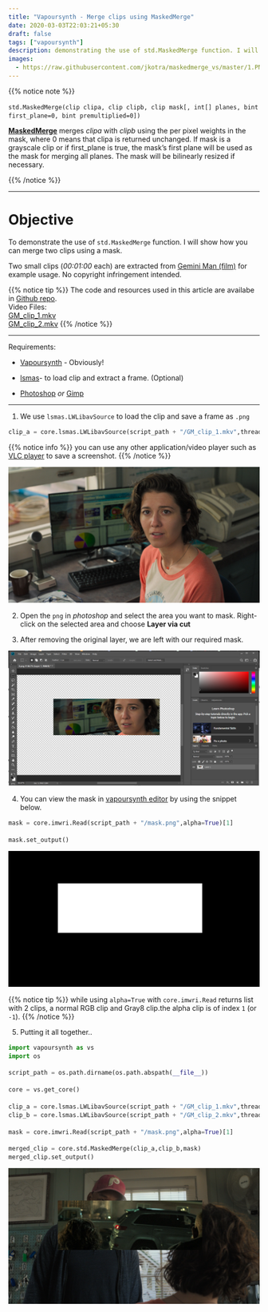 ```yaml
---
title: "Vapoursynth - Merge clips using MaskedMerge"
date: 2020-03-03T22:03:21+05:30
draft: false
tags: ["vapoursynth"]
description: demonstrating the use of std.MaskedMerge function. I will show how you can merge two clips using a mask.
images:
  - https://raw.githubusercontent.com/jkotra/maskedmerge_vs/master/1.PNG
---
```




{{% notice note %}}

`std.MaskedMerge(clip clipa, clip clipb, clip mask[, int[] planes, bint first_plane=0, bint premultiplied=0])
`

[**MaskedMerge**](http://www.vapoursynth.com/doc/functions/maskedmerge.html#std.MaskedMerge) merges *clipa* with *clipb* using the per pixel weights in the mask, where 0 means that clipa is returned unchanged. If mask is a grayscale clip or if first_plane is true, the mask’s first plane will be used as the mask for merging all planes. The mask will be bilinearly resized if necessary.

{{% /notice %}}


---

# Objective

  

To demonstrate the use of `std.MaskedMerge` function. I will show how you can merge two clips using a mask.

Two small clips (*00:01:00* each) are extracted from [Gemini Man (film)](https://en.wikipedia.org/wiki/Gemini_Man_(film)) for example usage. No copyright infringement intended.

{{% notice tip %}}
The code and resources used in this article are availabe in [Github repo](https://github.com/jkotra/maskedmerge_vs).
<br>
Video Files:
<br>
[GM_clip_1.mkv](https://drive.google.com/open?id=1O5my4F0cX4vrT-1NWfSdV9WCrlSMYf-A)
<br>
[GM_clip_2.mkv](https://drive.google.com/open?id=1wcBgSDxO5B_GsfUUqmMGLMOujJdXe_yi)
{{% /notice %}}

---

Requirements:


* [Vapoursynth](http://www.vapoursynth.com/) - Obviously!

* [lsmas](https://github.com/VFR-maniac/L-SMASH-Works)- to load clip and extract a frame. (Optional)
* [Photoshop](https://www.photoshop.com/) *or* [Gimp](https://www.gimp.org/)

---

1. We use `lsmas.LWLibavSource` to load the clip and save a frame as `.png`


```python
clip_a = core.lsmas.LWLibavSource(script_path + "/GM_clip_1.mkv",threads=6)
```

{{% notice info %}}
you can use any other application/video player such as [VLC player](https://www.videolan.org/vlc/index.html) to save a screenshot.
{{% /notice %}}
  
  
![Frame 214 from GM_clip_1.mkv](https://raw.githubusercontent.com/jkotra/maskedmerge_vs/master/frame214.png)
  

2. Open the `png` in *photoshop* and select the area you want to mask. Right-click on the selected area and choose **Layer via cut**

3. After removing the original layer, we are left with our required mask.

![Frame 214 Mask in Photoshop](https://raw.githubusercontent.com/jkotra/maskedmerge_vs/master/1.PNG)


4. You can view the mask in [vapoursynth editor](https://bitbucket.org/mystery_keeper/vapoursynth-editor/src/master/) by using the snippet below.

```python
mask = core.imwri.Read(script_path + "/mask.png",alpha=True)[1]

mask.set_output()
```

![](https://raw.githubusercontent.com/jkotra/maskedmerge_vs/master/2.png)

{{% notice tip %}}
while using `alpha=True` with `core.imwri.Read` returns list with 2 clips, a normal RGB clip and Gray8 clip.the alpha clip is of index `1` (or `-1`).
{{% /notice %}}



5. Putting it all together..


```python
import vapoursynth as vs
import os

script_path = os.path.dirname(os.path.abspath(__file__))

core = vs.get_core()

clip_a = core.lsmas.LWLibavSource(script_path + "/GM_clip_1.mkv",threads=6)
clip_b = core.lsmas.LWLibavSource(script_path + "/GM_clip_2.mkv",threads=6)

mask = core.imwri.Read(script_path + "/mask.png",alpha=True)[1]

merged_clip = core.std.MaskedMerge(clip_a,clip_b,mask)
merged_clip.set_output()
```

![Merged](https://raw.githubusercontent.com/jkotra/maskedmerge_vs/master/merged.png)

